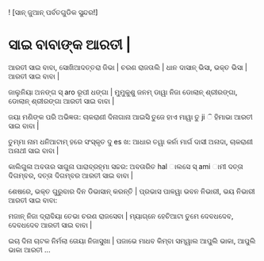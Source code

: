 ! [ସାନ୍ ଜୁଆନ୍ ପର୍ବତଗୁଡିକ ସୁନ୍ଦର!]

# ସାଇ ବାବାଙ୍କ ଆରତୀ |
ଆରତୀ ସାଇ ବାବା, ସୋଖିଆଦତ୍ତରା ଜିଭା | ଚରଣ ରାଜତାଲି |
ଧାନ ଦାସାନ୍ ଭିସା, ଭକ୍ତ ଭିସା | ଆରତୀ ସାଇ ବାବା |

ଜାଲୁନିୟା ଅନଙ୍ଗ ସ୍ aro ରୂପୀ ଧଙ୍ଗା |
ମୁମୁକୁଶୁ ଜନମ୍ ଡାୱା ନିଜା ଡୋଲାନ୍ ଶ୍ରୀରଙ୍ଗା, ଡୋଲାନ୍ ଶ୍ରୀରଙ୍ଗା ଆରତୀ ସାଇ ବାବା |

ଜୟା ମଣିଙ୍କ ପରି ଅଭିଜ୍ଞତା:
ଚାକରାଣୀ ଦିନାଗାନା ଆଇସି ତୁଜେ ହାଏ ମାୱା ତୁ ji ି ହିମାଭା ଆରତୀ ସାଇ ବାବା |

ତୁମ୍ମା ନାମ ଧନିଆଟାମ୍ ହରେ ସଂସ୍କୃତ ଦୁ es ଖ:
ଆଧାର ତୱା କର୍ନା ମାର୍ଗ ଦାସୀ ଅନାଦା, ଚାକରାଣୀ ଅନାଥୀ ସାଇ ବାବା |

କାଲିଗୁଳା ଅବତାର ସାଗୁନା ପାରାବ୍ରହ୍ମା ସଚ୍ଚର:
ଅବତାରିତ hal ାଲସେ ସ୍ ami ାମୀ ଦତ୍ତା ଦିଗମ୍ବର, ଦତ୍ତା ଦିଗମ୍ବର ଆରତୀ ସାଇ ବାବା |

ଶେଷରେ, ଭକ୍ତ ଗୁରୁବାର ଦିନ ଡିଭାସାନ୍ କରନ୍ତି |
ପ୍ରଭାସ ପାଳୱା ଭବନ ନିଭାରୀ, ଭୟ ନିଭାରୀ ଆରତୀ ସାଇ ବାବା:

ମଜାନ୍ ନିଜା ଦ୍ରାବିୟା ତେଭା ଚରଣ ରାଜସେବା |
ମ୍ୟାଗ୍ନେ ହେଚିଆଟା ତୁମେ ଦେବଧଦେବ, ଦେବଧଦେବ ଆରତୀ ସାଇ ବାବା |

ଇଚା ଦିନା ଚାଟକ ନିର୍ମଲା ତୋୟା ନିଜାସୁଖା |
ପଜାଭେ ମାଧବ କିମ୍ବା ସମ୍ୱାଲ ଆପୁଲି ଭାକା, ଆପୁଲି ଭାକା ଆରତୀ ...
